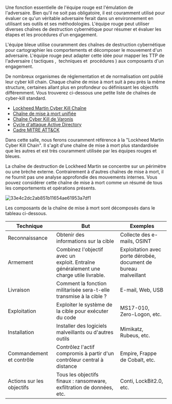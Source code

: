 Une fonction essentielle de l'équipe rouge est l'émulation de l'adversaire. Bien qu'il ne soit pas obligatoire, il est couramment utilisé pour évaluer ce qu'un véritable adversaire ferait dans un environnement en utilisant ses outils et ses méthodologies. L'équipe rouge peut utiliser diverses chaînes de destruction cybernétique pour résumer et évaluer les étapes et les procédures d'un engagement.

L'équipe bleue utilise couramment des chaînes de destruction cybernétique pour cartographier les comportements et décomposer le mouvement d'un adversaire. L'équipe rouge peut adapter cette idée pour mapper les TTP de l'adversaire ( tactiques ,  techniques et  procédures ) aux composants d'un engagement.

De nombreux organismes de réglementation et de normalisation ont publié leur cyber kill chain. Chaque chaîne de mise à mort suit à peu près la même structure, certaines allant plus en profondeur ou définissant les objectifs différemment. Vous trouverez ci-dessous une petite liste de chaînes de cyber-kill standard.

-   [Lockheed Martin Cyber ​​Kill Chaîne](https://www.lockheedmartin.com/en-us/capabilities/cyber/cyber-kill-chain.html)
-   [Chaîne de mise à mort unifiée](https://unifiedkillchain.com/)
-   [Chaîne Cyber ​​Kill de Varonis](https://www.varonis.com/blog/cyber-kill-chain/)
-   [Cycle d'attaque Active Directory](https://github.com/infosecn1nja/AD-Attack-Defense)
-   [Cadre MITRE ATT&CK](https://attack.mitre.org/)

Dans cette salle, nous ferons couramment référence à la "Lockheed Martin Cyber ​​Kill Chain". Il s'agit d'une chaîne de mise à mort plus standardisée que les autres et est très couramment utilisée par les équipes rouges et bleues.

La chaîne de destruction de Lockheed Martin se concentre sur un périmètre ou une brèche externe. Contrairement à d'autres chaînes de mise à mort, il ne fournit pas une analyse approfondie des mouvements internes. Vous pouvez considérer cette chaîne de mise à mort comme un résumé de tous les comportements et opérations présents.

![33e4c2dc2ab851b11654ae61953a7df1](https://github.com/dsgsec/Red-Team/assets/82456829/cf851d8f-ec0b-4409-b4c2-7f08f4d78824)

Les composants de la chaîne de mise à mort sont décomposés dans le tableau ci-dessous.

| Technique | But | Exemples |
| --- | --- | --- |
| Reconnaissance | Obtenir des informations sur la cible | Collecte des e-mails, OSINT |
| Armement | Combinez l'objectif avec un exploit. Entraîne généralement une charge utile livrable. | Exploitation avec porte dérobée, document de bureau malveillant |
| Livraison | Comment la fonction militarisée sera-t-elle transmise à la cible ? | E-mail, Web, USB |
| Exploitation | Exploiter le système de la cible pour exécuter du code | MS17-010, Zero-Logon, etc. |
| Installation | Installer des logiciels malveillants ou d'autres outils | Mimikatz, Rubeus, etc. |
| Commandement et contrôle | Contrôlez l'actif compromis à partir d'un contrôleur central à distance | Empire, Frappe de Cobalt, etc. |
| Actions sur les objectifs | Tous les objectifs finaux : ransomware, exfiltration de données, etc. | Conti, LockBit2.0, etc. |
